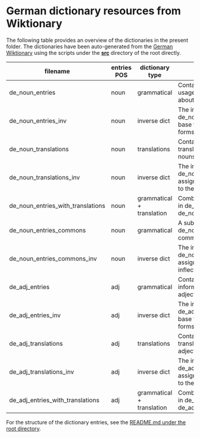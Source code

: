 # German dictionary resources from Wiktionary


The following table provides an overview of the dictionaries in the present folder.
The dictionaries have been auto-generated from the [German Wiktionary](https://de.wiktionary.org/wiki/Wiktionary:Hauptseite) using the scripts under the **[src](../src/)** directory of the root directly.

| filename | entries POS | dictionary type | description |
| --- | --- | --- | --- |
| de_noun_entries | noun | grammatical | Contains grammatical and usage-relevant information about German nouns. |
| de_noun_entries_inv | noun | inverse dict | The inverse dictionary to de_noun_entries; assigns base forms to inflected forms. |
| de_noun_translations | noun | translations | Contains English translations of German nouns and abbreviations. |
| de_noun_translations_inv | noun | inverse dict | The inverse dictionary to de_noun_translations; assigns the German words to the English translations. |
| de_noun_entries_with_translations | noun | grammatical + translation | Combines the information in de_noun_entries and de_noun_translations. |
| de_noun_entries_commons | noun | grammatical | A subdictionary of de_noun_entries containing common nouns only.
| de_noun_entries_commons_inv | noun | inverse dict | The inverse dictionary to de_noun_entries_commons; assigns base forms to inflected forms. |
| de_adj_entries | adj | grammatical | Contains grammatical information about German adjectives. |
| de_adj_entries_inv | adj | inverse dict | The inverse dictionary to de_adj_entries; assigns base forms to inflected forms. |
| de_adj_translations | adj | translations | Contains English translations of German adjectives. |
| de_adj_translations_inv | adj | inverse dict | The inverse dictionary to de_adj_translations; assigns the German words to the English translations. |
| de_adj_entries_with_translations | adj | grammatical + translation | Combines the information in de_adj_entries and de_adj_translations. |

For the structure of the dictionary entries, see the [README.md under the root directory](../README.md).